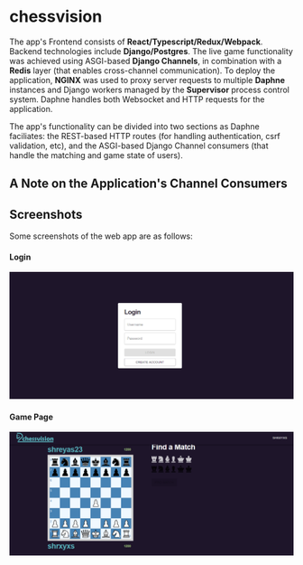 # chessvision
The app's Frontend consists of **React/Typescript/Redux/Webpack**. Backend technologies include **Django/Postgres**. The live game functionality was achieved using ASGI-based **Django Channels**, in combination with a **Redis** layer (that enables cross-channel communication). To deploy the application, **NGINX** was used to proxy server requests to multiple **Daphne** instances and Django workers managed by the **Supervisor** process control system. Daphne handles both Websocket and HTTP requests for the application.

The app's functionality can be divided into two sections as Daphne faciliates: the REST-based HTTP routes (for handling authentication, csrf validation, etc), and the ASGI-based Django Channel consumers (that handle the matching and game state of users).

## A Note on the Application's Channel Consumers


## Screenshots
Some screenshots of the web app are as follows: 

#### Login
![alt text](https://github.com/ShreyasPrasad/chessvision/blob/master/screenshots/login.png?raw=true)

#### Game Page
![alt text](https://github.com/ShreyasPrasad/chessvision/blob/master/screenshots/game.png?raw=true)


